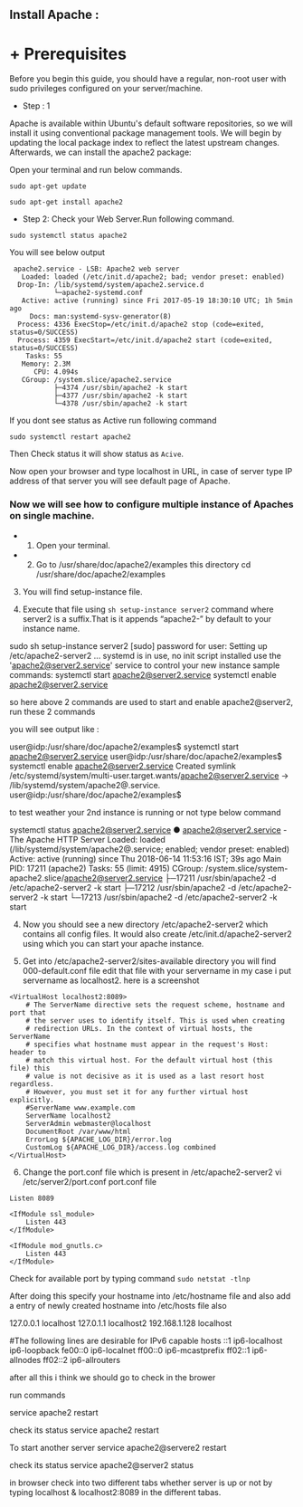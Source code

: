 ## Install Apache :

# + Prerequisites


Before you begin this guide, you should have a regular, non-root user with sudo privileges configured on your server/machine.


+ Step : 1

Apache is available within Ubuntu's default software repositories, so we will install it using conventional package management tools.
We will begin by updating the local package index to reflect the latest upstream changes. Afterwards, we can install the apache2 package:

Open your terminal and run below commands.

```sudo apt-get update```


```sudo apt-get install apache2```


+ Step 2: Check your Web Server.Run following command.

```sudo systemctl status apache2```


You will see below output
```
 apache2.service - LSB: Apache2 web server
   Loaded: loaded (/etc/init.d/apache2; bad; vendor preset: enabled)
  Drop-In: /lib/systemd/system/apache2.service.d
           └─apache2-systemd.conf
   Active: active (running) since Fri 2017-05-19 18:30:10 UTC; 1h 5min ago
     Docs: man:systemd-sysv-generator(8)
  Process: 4336 ExecStop=/etc/init.d/apache2 stop (code=exited, status=0/SUCCESS)
  Process: 4359 ExecStart=/etc/init.d/apache2 start (code=exited, status=0/SUCCESS)
    Tasks: 55
   Memory: 2.3M
      CPU: 4.094s
   CGroup: /system.slice/apache2.service
           ├─4374 /usr/sbin/apache2 -k start
           ├─4377 /usr/sbin/apache2 -k start
           └─4378 /usr/sbin/apache2 -k start
 ```          
 If you dont see status as Active run following command
 
```sudo systemctl restart apache2``` 


Then Check status it will show status as ```Acive```.



Now open your browser and type localhost in URL, in case of server type IP address of that server you will see default page of Apache.


### Now we will see how to configure multiple instance of Apaches on single machine.


+ 1. Open your terminal.

+ 2. Go to /usr/share/doc/apache2/examples this directory 
cd /usr/share/doc/apache2/examples

3. You will find setup-instance file.

3. Execute that file using ```sh setup-instance server2``` command where server2 is a suffix.That is it appends “apache2-” by default to your instance name. 

sudo sh setup-instance server2
[sudo] password for user: 
Setting up /etc/apache2-server2 ...
systemd is in use, no init script installed
use the 'apache2@server2.service' service to control your new instance
sample commands:
systemctl start apache2@server2.service
systemctl enable apache2@server2.service

so here above 2 commands are used to start and enable apache2@server2, run these 2 commands

you will see output like :

user@idp:/usr/share/doc/apache2/examples$ systemctl start apache2@server2.service
user@idp:/usr/share/doc/apache2/examples$ systemctl enable apache2@server2.service
Created symlink /etc/systemd/system/multi-user.target.wants/apache2@server2.service → /lib/systemd/system/apache2@.service.
user@idp:/usr/share/doc/apache2/examples$ 

to test weather your 2nd instance is running or not type below command

systemctl status apache2@server2.service
● apache2@server2.service - The Apache HTTP Server
   Loaded: loaded (/lib/systemd/system/apache2@.service; enabled; vendor preset: enabled)
   Active: active (running) since Thu 2018-06-14 11:53:16 IST; 39s ago
 Main PID: 17211 (apache2)
    Tasks: 55 (limit: 4915)
   CGroup: /system.slice/system-apache2.slice/apache2@server2.service
           ├─17211 /usr/sbin/apache2 -d /etc/apache2-server2 -k start
           ├─17212 /usr/sbin/apache2 -d /etc/apache2-server2 -k start
           └─17213 /usr/sbin/apache2 -d /etc/apache2-server2 -k start 

4. Now you should see a new directory /etc/apache2-server2 which contains all config files. It would also create /etc/init.d/apache2-server2 using which you can start your apache instance.

5. Get into /etc/apache2-server2/sites-available directory you will find 000-default.conf file edit that file with your servername in my case i put servername as localhost2.
here is a screenshot
```
<VirtualHost localhost2:8089>
	# The ServerName directive sets the request scheme, hostname and port that
	# the server uses to identify itself. This is used when creating
	# redirection URLs. In the context of virtual hosts, the ServerName
	# specifies what hostname must appear in the request's Host: header to
	# match this virtual host. For the default virtual host (this file) this
	# value is not decisive as it is used as a last resort host regardless.
	# However, you must set it for any further virtual host explicitly.
	#ServerName www.example.com
	ServerName localhost2 
	ServerAdmin webmaster@localhost
	DocumentRoot /var/www/html
	ErrorLog ${APACHE_LOG_DIR}/error.log
	CustomLog ${APACHE_LOG_DIR}/access.log combined
</VirtualHost>
```


6. Change the port.conf file which is present in /etc/apache2-server2
vi /etc/server2/port.conf
port.conf file

```
Listen 8089

<IfModule ssl_module>
	Listen 443
</IfModule>

<IfModule mod_gnutls.c>
	Listen 443
</IfModule>

```

Check for available port by typing command  ```sudo netstat -tlnp```


After doing this specify your hostname into /etc/hostname file and also add a entry of newly created hostname into /etc/hosts file also 

127.0.0.1	localhost
127.0.1.1	localhost2
192.168.1.128	localhost

#The following lines are desirable for IPv6 capable hosts
::1     ip6-localhost ip6-loopback
fe00::0 ip6-localnet
ff00::0 ip6-mcastprefix
ff02::1 ip6-allnodes
ff02::2 ip6-allrouters


after all this i think we should go to check in the brower

run commands

service apache2 restart

check its status 
service apache2 restart


To start another server
service apache2@servere2 restart

check its status
service apache2@server2 status

in browser check into two different tabs whether server is up or not by typing
localhost & localhost2:8089 in the different tabas.
